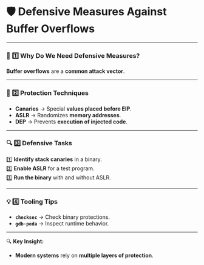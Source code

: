# 🛡️ Defensive Measures Against Buffer Overflows  

---

### 🚀 **1️⃣ Why Do We Need Defensive Measures?**

**Buffer overflows** are a **common attack vector**.  

---

### 🧠 **2️⃣ Protection Techniques**

- **Canaries** → Special **values placed before EIP**.  
- **ASLR** → Randomizes **memory addresses**.  
- **DEP** → Prevents **execution of injected code**.  

---

### 🔍 **3️⃣ Defensive Tasks**

1️⃣ **Identify stack canaries** in a binary.  
2️⃣ **Enable ASLR** for a test program.  
3️⃣ **Run the binary** with and without ASLR.  

---

### 💡 **4️⃣ Tooling Tips**

- **`checksec`** → Check binary protections.  
- **`gdb-peda`** → Inspect runtime behavior.  

---

🔍 **Key Insight:**  
- **Modern systems** rely on **multiple layers of protection**.  



